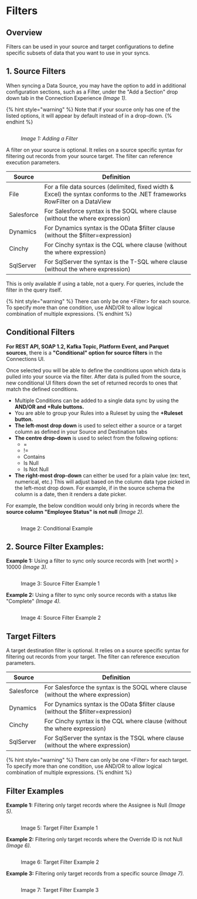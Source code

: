 # Filters

## Overview

Filters can be used in your source and target configurations to define specific subsets of data that you want to use in your syncs.

## 1. Source Filters

When syncing a Data Source, you may have the option to add in additional configuration sections, such as a Filter, under the "Add a Section" drop down tab in the Connection Experience _(Image 1)._

{% hint style="warning" %}
Note that if your source only has one of the listed options, it will appear by default instead of in a drop-down.
{% endhint %}

<figure><img src="../../../.gitbook/assets/image (727).png" alt=""><figcaption><p><em>Image 1: Adding a Filter</em></p></figcaption></figure>

A filter on your source is optional. It relies on a source specific syntax for filtering out records from your source target. The filter can reference execution parameters.

| Source     | Definition                                                                                                                  |
| ---------- | --------------------------------------------------------------------------------------------------------------------------- |
| File       | For a file data sources (delimited, fixed width & Excel) the syntax conforms to the .NET frameworks RowFilter on a DataView |
| Salesforce | For Salesforce syntax is the SOQL where clause (without the where expression)                                               |
| Dynamics   | For Dynamics syntax is the OData $filter clause (without the $filter=expression)                                            |
| Cinchy     | For Cinchy syntax is the CQL where clause (without the where expression)                                                    |
| SqlServer  | For SqlServer the syntax is the T-SQL where clause (without the where expression)                                           |

This is only available if using a table, not a query. For queries, include the filter in the query itself.&#x20;

{% hint style="warning" %}
There can only be one \<Filter>  for each source. To specify more than one condition, use AND/OR to allow logical combination of multiple expressions.
{% endhint %}

## **Conditional Filters**

**For REST API, SOAP 1.2, Kafka Topic, Platform Event, and Parquet sources**, there is a **"Conditional" option for source filters** in the Connections UI.&#x20;

Once selected you will be able to define the conditions upon which data is pulled into your source via the filter. After data is pulled from the source, new conditional UI filters down the set of returned records to ones that match the defined conditions.

* Multiple Conditions can be added to a single data sync by using the **AND/OR and +Rule buttons.**
* You are able to group your Rules into a Ruleset by using the **+Ruleset button.**
* **The left-most drop down** is used to select either a source or a target column as defined in your Source and Destination tabs
* **The centre drop-down** is used to select from the following options:
  * \=
  * !=
  * Contains
  * Is Null
  * Is Not Null
* **The right-most drop-down** can either be used for a plain value (ex: text, numerical, etc.) This will adjust based on the column data type picked in the left-most drop down. For example, if in the source schema the column is a date, then it renders a date picker.

For example, the below condition would only bring in records where the **source column "Employee Status" is not null** _(Image 2)._

<figure><img src="../../../.gitbook/assets/image (657).png" alt=""><figcaption><p>Image 2: Conditional Example</p></figcaption></figure>

## 2. Source Filter Examples:

**Example 1:** Using a filter to sync only source records with \[net worth] > 10000 _(Image 3)._

<figure><img src="../../../.gitbook/assets/image (445).png" alt=""><figcaption><p>Image 3: Source Filter Example 1</p></figcaption></figure>

**Example 2:** Using a filter to sync only source records with a status like "Complete" _(Image 4)._

<figure><img src="../../../.gitbook/assets/image (446).png" alt=""><figcaption><p>Image 4: Source Filter Example 2</p></figcaption></figure>

## Target Filters

A target destination filter is optional. It relies on a source specific syntax for filtering out records from your target. The filter can reference execution parameters.

| Source     | Definition                                                                        |
| ---------- | --------------------------------------------------------------------------------- |
| Salesforce | For Salesforce the syntax is the SOQL where clause (without the where expression) |
| Dynamics   | For Dynamics syntax is the OData $filter clause (without the $filter=expression)  |
| Cinchy     | For Cinchy syntax is the CQL where clause (without the where expression)          |
| SqlServer  | For SqlServer the syntax is the TSQL where clause (without the where expression)  |

{% hint style="warning" %}
There can only be one \<Filter>  for each target. To specify more than one condition, use AND/OR to allow logical combination of multiple expressions.
{% endhint %}

## Filter Examples

**Example 1:** Filtering only target records where the Assignee is Null _(Image 5)._

<figure><img src="../../../.gitbook/assets/image (432).png" alt=""><figcaption><p>Image 5: Target Filter Example 1</p></figcaption></figure>

**Example 2:** Filtering only target records where the Override ID is not Null _(Image 6)._

<figure><img src="../../../.gitbook/assets/image (581).png" alt=""><figcaption><p>Image 6: Target Filter Example 2</p></figcaption></figure>

**Example 3:** Filtering only target records from a specific source _(Image 7)._

<figure><img src="../../../.gitbook/assets/image (579).png" alt=""><figcaption><p>Image 7: Target Filter Example 3</p></figcaption></figure>
